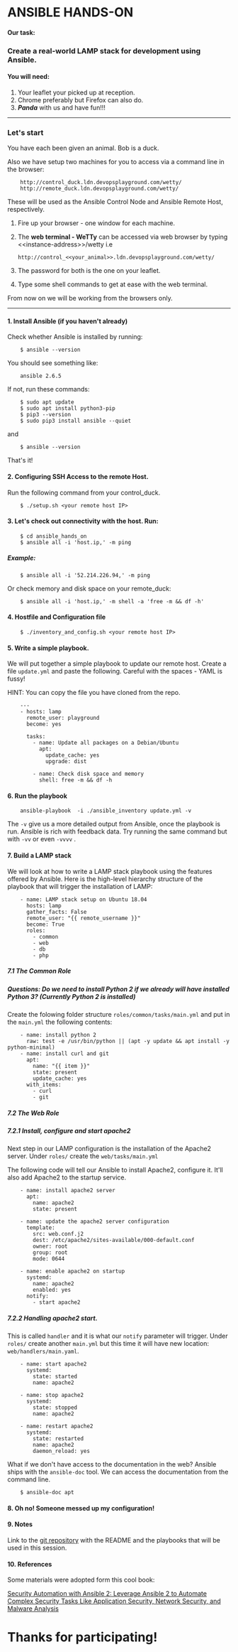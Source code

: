 # ANSIBLE HANDS-ON

#### Our task:

### Create a real-world LAMP stack for development using Ansible.

#### You will need:

1. Your leaflet your picked up at reception.
2. Chrome preferably but Firefox can also do.
3. __*Panda*__ with us and have fun!!!

------
### Let's start

You have each been given an animal. Bob is a duck.

Also we have setup two machines for you to access via a command line in the browser:

        http://control_duck.ldn.devopsplayground.com/wetty/
        http://remote_duck.ldn.devopsplayground.com/wetty/

These will be used as the Ansible Control Node and Ansible Remote Host, respectively.

1. Fire up your browser - one window for each machine.

2. The __web terminal - WeTTy__ can be accessed via web browser by typing \<\<instance-address\>\>/wetty i.e 
        
       http://control_<<your_animal>>.ldn.devopsplayground.com/wetty/

3. The password for both  is the one on your leaflet.

4. Type some shell commands to get at ease with the web terminal.

From now on we will be working from the browsers only.

-----

#### 1. Install Ansible (if you haven't already)

Check whether Ansible is installed by running:
        
        $ ansible --version
You should see something like:

        ansible 2.6.5

If not, run these commands:
        
        $ sudo apt update
        $ sudo apt install python3-pip
        $ pip3 --version
        $ sudo pip3 install ansible --quiet
and
        
        $ ansible --version

That's it!

#### 2. Configuring SSH Access to the remote Host. 

Run the following command from your control_duck.

        $ ./setup.sh <your remote host IP>   

#### 3. Let's check out connectivity with the host. Run:
        $ cd ansible_hands_on
        $ ansible all -i 'host.ip,' -m ping    
##### Example:   
        $ ansible all -i '52.214.226.94,' -m ping

 Or check memory and disk space on your remote_duck:

        $ ansible all -i 'host.ip,' -m shell -a 'free -m && df -h'

#### 4. Hostfile and Configuration file

        $ ./inventory_and_config.sh <your remote host IP>

#### 5. Write a simple playbook.

We will put together a simple playbook to update our remote host. 
Create a file `update.yml` and paste the following. Careful with the spaces - YAML is fussy! 
    
HINT: You can copy the file you have cloned from the repo. 

        ---
        - hosts: lamp
          remote_user: playground
          become: yes
        
          tasks:
            - name: Update all packages on a Debian/Ubuntu
              apt:
                update_cache: yes
                upgrade: dist
    
            - name: Check disk space and memory
              shell: free -m && df -h


#### 6. Run the playbook

        ansible-playbook  -i ./ansible_inventory update.yml -v

The `-v` give us a more detailed output from Ansible, once the playbook is run. Ansible is rich with feedback data. Try running the same command but with `-vv` or even `-vvvv` . 


#### 7. Build a LAMP stack

We will look at how to write a LAMP stack playbook using the features offered by Ansible. Here is the high-level hierarchy structure of the playbook that will trigger the installation of LAMP:

        - name: LAMP stack setup on Ubuntu 18.04
          hosts: lamp
          gather_facts: False
          remote_user: "{{ remote_username }}"
          become: True
          roles:
            - common
            - web
            - db
            - php 

##### 7.1 The Common Role

##### Questions: Do we need to install Python 2 if we already will have installed Python 3? (Currently Python 2 is installed)

Create the folowing folder structure `roles/common/tasks/main.yml` and put in the `main.yml` the following contents: 

        - name: install python 2
          raw: test -e /usr/bin/python || (apt -y update && apt install -y python-minimal)
        - name: install curl and git
          apt:
            name: "{{ item }}"
            state: present
            update_cache: yes
          with_items:
            - curl
            - git



##### 7.2 The Web Role

##### 7.2.1 Install, configure and start apache2

Next step in our LAMP configuration is the installation of the Apache2 server. Under `roles/` create the `web/tasks/main.yml`
        
The following code will tell our Ansible to install Apache2, configure it. It'll also add Apache2 to the startup service.

        - name: install apache2 server
          apt:
            name: apache2
            state: present

        - name: update the apache2 server configuration
          template: 
            src: web.conf.j2
            dest: /etc/apache2/sites-available/000-default.conf
            owner: root
            group: root
            mode: 0644

        - name: enable apache2 on startup
          systemd:
            name: apache2
            enabled: yes
          notify:
            - start apache2

##### 7.2.2 Handling apache2 start.
This is called `handler` and it is what our `notify` parameter will trigger. Under `roles/` create another `main.yml` but this time it will have new location: `web/handlers/main.yaml`.

        - name: start apache2
          systemd:
            state: started
            name: apache2

        - name: stop apache2
          systemd:
            state: stopped
            name: apache2

        - name: restart apache2
          systemd:
            state: restarted
            name: apache2
            daemon_reload: yes
  

What if we don't have access to the documentation in the web? Ansible ships with the `ansible-doc` tool. We can access the documentation from the command line.

        $ ansible-doc apt


#### 8. Oh no! Someone messed up my configuration!





#### 9. Notes

    
Link to the [git repository](https://github.com/DevOpsPlayground/Hands-on-with-Ansible-Oct-2019) with the README and the playbooks that will be used in this session.

#### 10. References

Some materials were adopted form this cool book:

[Security Automation with Ansible 2: Leverage Ansible 2 to Automate Complex Security Tasks Like Application Security, Network Security, and Malware Analysis](https://g.co/kgs/xbJUnr)

 

# Thanks for participating!